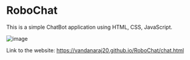 # RoboChat

This is a simple ChatBot application using HTML, CSS, JavaScript.

![image](https://user-images.githubusercontent.com/78068259/143995857-aec9293d-414c-40aa-8296-ee20d24bb4b2.png)



Link to the website: https://vandanaraj20.github.io/RoboChat/chat.html
